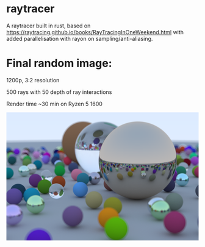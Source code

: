 # raytracer
A raytracer built in rust, based on https://raytracing.github.io/books/RayTracingInOneWeekend.html with added parallelisation with rayon on sampling/anti-aliasing.

# Final random image:

1200p, 3:2 resolution

500 rays with 50 depth of ray interactions

Render time ~30 min on Ryzen 5 1600

![final random image](https://github.com/rcmehta/raytracer/blob/main/image.png)
